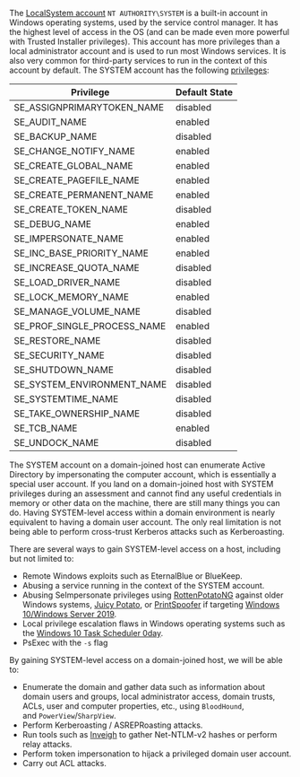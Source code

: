 

The [LocalSystem account](https://docs.microsoft.com/en-us/windows/win32/services/localsystem-account) `NT AUTHORITY\SYSTEM` is a built-in account in Windows operating systems, used by the service control manager. It has the highest level of access in the OS (and can be made even more powerful with Trusted Installer privileges). This account has more privileges than a local administrator account and is used to run most Windows services. It is also very common for third-party services to run in the context of this account by default. The SYSTEM account has the following [privileges](https://docs.microsoft.com/en-us/windows/win32/secauthz/privilege-constants):

|Privilege|Default State|
|---|---|
|SE_ASSIGNPRIMARYTOKEN_NAME|disabled|
|SE_AUDIT_NAME|enabled|
|SE_BACKUP_NAME|disabled|
|SE_CHANGE_NOTIFY_NAME|enabled|
|SE_CREATE_GLOBAL_NAME|enabled|
|SE_CREATE_PAGEFILE_NAME|enabled|
|SE_CREATE_PERMANENT_NAME|enabled|
|SE_CREATE_TOKEN_NAME|disabled|
|SE_DEBUG_NAME|enabled|
|SE_IMPERSONATE_NAME|enabled|
|SE_INC_BASE_PRIORITY_NAME|enabled|
|SE_INCREASE_QUOTA_NAME|disabled|
|SE_LOAD_DRIVER_NAME|disabled|
|SE_LOCK_MEMORY_NAME|enabled|
|SE_MANAGE_VOLUME_NAME|disabled|
|SE_PROF_SINGLE_PROCESS_NAME|enabled|
|SE_RESTORE_NAME|disabled|
|SE_SECURITY_NAME|disabled|
|SE_SHUTDOWN_NAME|disabled|
|SE_SYSTEM_ENVIRONMENT_NAME|disabled|
|SE_SYSTEMTIME_NAME|disabled|
|SE_TAKE_OWNERSHIP_NAME|disabled|
|SE_TCB_NAME|enabled|
|SE_UNDOCK_NAME|disabled|

The SYSTEM account on a domain-joined host can enumerate Active Directory by impersonating the computer account, which is essentially a special user account. If you land on a domain-joined host with SYSTEM privileges during an assessment and cannot find any useful credentials in memory or other data on the machine, there are still many things you can do. Having SYSTEM-level access within a domain environment is nearly equivalent to having a domain user account. The only real limitation is not being able to perform cross-trust Kerberos attacks such as Kerberoasting.

There are several ways to gain SYSTEM-level access on a host, including but not limited to:

- Remote Windows exploits such as EternalBlue or BlueKeep.
- Abusing a service running in the context of the SYSTEM account.
- Abusing SeImpersonate privileges using [RottenPotatoNG](https://github.com/breenmachine/RottenPotatoNG) against older Windows systems, [Juicy Potato](https://github.com/ohpe/juicy-potato), or [PrintSpoofer](https://github.com/itm4n/PrintSpoofer) if targeting [Windows 10/Windows Server 2019](https://itm4n.github.io/printspoofer-abusing-impersonate-privileges/).
- Local privilege escalation flaws in Windows operating systems such as the [Windows 10 Task Scheduler 0day](https://blog.0patch.com/2019/06/another-task-scheduler-0day-another.html).
- PsExec with the `-s` flag

By gaining SYSTEM-level access on a domain-joined host, we will be able to:

- Enumerate the domain and gather data such as information about domain users and groups, local administrator access, domain trusts, ACLs, user and computer properties, etc., using `BloodHound`, and `PowerView`/`SharpView`.
- Perform Kerberoasting / ASREPRoasting attacks.
- Run tools such as [Inveigh](https://github.com/Kevin-Robertson/Inveigh) to gather Net-NTLM-v2 hashes or perform relay attacks.
- Perform token impersonation to hijack a privileged domain user account.
- Carry out ACL attacks.
